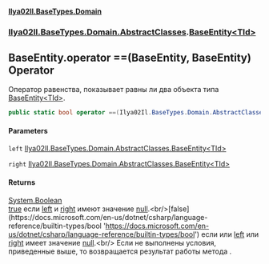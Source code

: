 #### [Ilya02Il.BaseTypes.Domain](index.md 'index')
### [Ilya02Il.BaseTypes.Domain.AbstractClasses](Ilya02Il.BaseTypes.Domain.AbstractClasses.md 'Ilya02Il.BaseTypes.Domain.AbstractClasses').[BaseEntity&lt;TId&gt;](Ilya02Il.BaseTypes.Domain.AbstractClasses.BaseEntity_TId_.md 'Ilya02Il.BaseTypes.Domain.AbstractClasses.BaseEntity<TId>')

## BaseEntity<TId>.operator ==(BaseEntity<TId>, BaseEntity<TId>) Operator

Оператор равенства, показывает равны ли два объекта типа [BaseEntity&lt;TId&gt;](Ilya02Il.BaseTypes.Domain.AbstractClasses.BaseEntity_TId_.md 'Ilya02Il.BaseTypes.Domain.AbstractClasses.BaseEntity<TId>').

```csharp
public static bool operator ==(Ilya02Il.BaseTypes.Domain.AbstractClasses.BaseEntity<TId> left, Ilya02Il.BaseTypes.Domain.AbstractClasses.BaseEntity<TId> right);
```
#### Parameters

<a name='Ilya02Il.BaseTypes.Domain.AbstractClasses.BaseEntity_TId_.op_Equality(Ilya02Il.BaseTypes.Domain.AbstractClasses.BaseEntity_TId_,Ilya02Il.BaseTypes.Domain.AbstractClasses.BaseEntity_TId_).left'></a>

`left` [Ilya02Il.BaseTypes.Domain.AbstractClasses.BaseEntity&lt;](Ilya02Il.BaseTypes.Domain.AbstractClasses.BaseEntity_TId_.md 'Ilya02Il.BaseTypes.Domain.AbstractClasses.BaseEntity<TId>')[TId](Ilya02Il.BaseTypes.Domain.AbstractClasses.BaseEntity_TId_.md#Ilya02Il.BaseTypes.Domain.AbstractClasses.BaseEntity_TId_.TId 'Ilya02Il.BaseTypes.Domain.AbstractClasses.BaseEntity<TId>.TId')[&gt;](Ilya02Il.BaseTypes.Domain.AbstractClasses.BaseEntity_TId_.md 'Ilya02Il.BaseTypes.Domain.AbstractClasses.BaseEntity<TId>')

<a name='Ilya02Il.BaseTypes.Domain.AbstractClasses.BaseEntity_TId_.op_Equality(Ilya02Il.BaseTypes.Domain.AbstractClasses.BaseEntity_TId_,Ilya02Il.BaseTypes.Domain.AbstractClasses.BaseEntity_TId_).right'></a>

`right` [Ilya02Il.BaseTypes.Domain.AbstractClasses.BaseEntity&lt;](Ilya02Il.BaseTypes.Domain.AbstractClasses.BaseEntity_TId_.md 'Ilya02Il.BaseTypes.Domain.AbstractClasses.BaseEntity<TId>')[TId](Ilya02Il.BaseTypes.Domain.AbstractClasses.BaseEntity_TId_.md#Ilya02Il.BaseTypes.Domain.AbstractClasses.BaseEntity_TId_.TId 'Ilya02Il.BaseTypes.Domain.AbstractClasses.BaseEntity<TId>.TId')[&gt;](Ilya02Il.BaseTypes.Domain.AbstractClasses.BaseEntity_TId_.md 'Ilya02Il.BaseTypes.Domain.AbstractClasses.BaseEntity<TId>')

#### Returns
[System.Boolean](https://docs.microsoft.com/en-us/dotnet/api/System.Boolean 'System.Boolean')  
[true](https://docs.microsoft.com/en-us/dotnet/csharp/language-reference/builtin-types/bool 'https://docs.microsoft.com/en-us/dotnet/csharp/language-reference/builtin-types/bool') если [left](Ilya02Il.BaseTypes.Domain.AbstractClasses.BaseEntity_TId_.op_Equality(Ilya02Il.BaseTypes.Domain.AbstractClasses.BaseEntity_TId_,Ilya02Il.BaseTypes.Domain.AbstractClasses.BaseEntity_TId_).md#Ilya02Il.BaseTypes.Domain.AbstractClasses.BaseEntity_TId_.op_Equality(Ilya02Il.BaseTypes.Domain.AbstractClasses.BaseEntity_TId_,Ilya02Il.BaseTypes.Domain.AbstractClasses.BaseEntity_TId_).left 'Ilya02Il.BaseTypes.Domain.AbstractClasses.BaseEntity<TId>.op_Equality(Ilya02Il.BaseTypes.Domain.AbstractClasses.BaseEntity<TId>, Ilya02Il.BaseTypes.Domain.AbstractClasses.BaseEntity<TId>).left') и [right](Ilya02Il.BaseTypes.Domain.AbstractClasses.BaseEntity_TId_.op_Equality(Ilya02Il.BaseTypes.Domain.AbstractClasses.BaseEntity_TId_,Ilya02Il.BaseTypes.Domain.AbstractClasses.BaseEntity_TId_).md#Ilya02Il.BaseTypes.Domain.AbstractClasses.BaseEntity_TId_.op_Equality(Ilya02Il.BaseTypes.Domain.AbstractClasses.BaseEntity_TId_,Ilya02Il.BaseTypes.Domain.AbstractClasses.BaseEntity_TId_).right 'Ilya02Il.BaseTypes.Domain.AbstractClasses.BaseEntity<TId>.op_Equality(Ilya02Il.BaseTypes.Domain.AbstractClasses.BaseEntity<TId>, Ilya02Il.BaseTypes.Domain.AbstractClasses.BaseEntity<TId>).right') имеют значение [null](https://docs.microsoft.com/en-us/dotnet/csharp/language-reference/keywords/null 'https://docs.microsoft.com/en-us/dotnet/csharp/language-reference/keywords/null').<br/>[false](https://docs.microsoft.com/en-us/dotnet/csharp/language-reference/builtin-types/bool 'https://docs.microsoft.com/en-us/dotnet/csharp/language-reference/builtin-types/bool') если или [left](Ilya02Il.BaseTypes.Domain.AbstractClasses.BaseEntity_TId_.op_Equality(Ilya02Il.BaseTypes.Domain.AbstractClasses.BaseEntity_TId_,Ilya02Il.BaseTypes.Domain.AbstractClasses.BaseEntity_TId_).md#Ilya02Il.BaseTypes.Domain.AbstractClasses.BaseEntity_TId_.op_Equality(Ilya02Il.BaseTypes.Domain.AbstractClasses.BaseEntity_TId_,Ilya02Il.BaseTypes.Domain.AbstractClasses.BaseEntity_TId_).left 'Ilya02Il.BaseTypes.Domain.AbstractClasses.BaseEntity<TId>.op_Equality(Ilya02Il.BaseTypes.Domain.AbstractClasses.BaseEntity<TId>, Ilya02Il.BaseTypes.Domain.AbstractClasses.BaseEntity<TId>).left') или [right](Ilya02Il.BaseTypes.Domain.AbstractClasses.BaseEntity_TId_.op_Equality(Ilya02Il.BaseTypes.Domain.AbstractClasses.BaseEntity_TId_,Ilya02Il.BaseTypes.Domain.AbstractClasses.BaseEntity_TId_).md#Ilya02Il.BaseTypes.Domain.AbstractClasses.BaseEntity_TId_.op_Equality(Ilya02Il.BaseTypes.Domain.AbstractClasses.BaseEntity_TId_,Ilya02Il.BaseTypes.Domain.AbstractClasses.BaseEntity_TId_).right 'Ilya02Il.BaseTypes.Domain.AbstractClasses.BaseEntity<TId>.op_Equality(Ilya02Il.BaseTypes.Domain.AbstractClasses.BaseEntity<TId>, Ilya02Il.BaseTypes.Domain.AbstractClasses.BaseEntity<TId>).right') имеет значение [null](https://docs.microsoft.com/en-us/dotnet/csharp/language-reference/keywords/null 'https://docs.microsoft.com/en-us/dotnet/csharp/language-reference/keywords/null').<br/>  
                Если не выполнены условия, приведенные выше, то возвращается результат работы метода <seealso cref="M:Ilya02Il.BaseTypes.Domain.AbstractClasses.BaseEntity`1.Equals(System.Object)"/>.